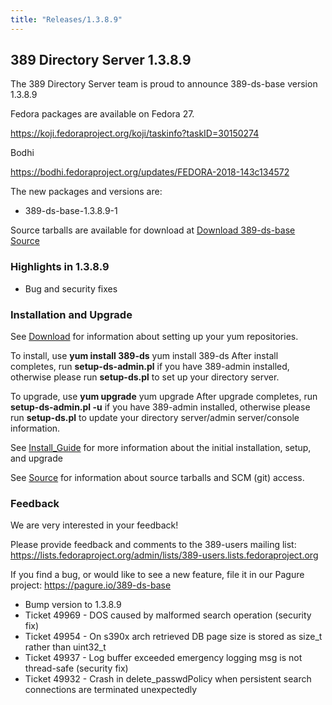```yaml
---
title: "Releases/1.3.8.9"
---
```


389 Directory Server 1.3.8.9
-----------------------------

The 389 Directory Server team is proud to announce 389-ds-base version 1.3.8.9

Fedora packages are available on Fedora 27.

<https://koji.fedoraproject.org/koji/taskinfo?taskID=30150274>

Bodhi

<https://bodhi.fedoraproject.org/updates/FEDORA-2018-143c134572>


The new packages and versions are:

-   389-ds-base-1.3.8.9-1

Source tarballs are available for download at [Download 389-ds-base Source](https://releases.pagure.org/389-ds-base/389-ds-base-1.3.8.9.tar.bz2)

### Highlights in 1.3.8.9

- Bug and security fixes

### Installation and Upgrade 
See [Download](../download.html) for information about setting up your yum repositories.

To install, use **yum install 389-ds** yum install 389-ds After install completes, run **setup-ds-admin.pl** if you have 389-admin installed, otherwise please run **setup-ds.pl** to set up your directory server.

To upgrade, use **yum upgrade** yum upgrade After upgrade completes, run **setup-ds-admin.pl -u** if you have 389-admin installed, otherwise please run **setup-ds.pl** to update your directory server/admin server/console information.

See [Install\_Guide](../legacy/install-guide.html) for more information about the initial installation, setup, and upgrade

See [Source](../development/source.html) for information about source tarballs and SCM (git) access.

### Feedback

We are very interested in your feedback!

Please provide feedback and comments to the 389-users mailing list: <https://lists.fedoraproject.org/admin/lists/389-users.lists.fedoraproject.org>

If you find a bug, or would like to see a new feature, file it in our Pagure project: <https://pagure.io/389-ds-base>

- Bump version to 1.3.8.9
- Ticket 49969 - DOS caused by malformed search operation (security fix)
- Ticket 49954 - On s390x arch retrieved DB page size is stored as size_t rather than uint32_t
- Ticket 49937 - Log buffer exceeded emergency logging msg is not thread-safe (security fix)
- Ticket 49932 - Crash in delete_passwdPolicy when persistent search connections are terminated unexpectedly


